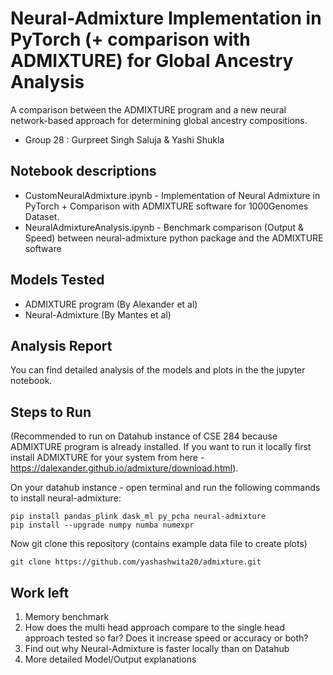 # Neural-Admixture Implementation in PyTorch (+ comparison with ADMIXTURE) for Global Ancestry Analysis

A comparison between the ADMIXTURE program and a new neural network-based approach for determining global ancestry compositions.

- Group 28 : Gurpreet Singh Saluja & Yashi Shukla

## Notebook descriptions
- CustomNeuralAdmixture.ipynb - Implementation of Neural Admixture in PyTorch + Comparison with ADMIXTURE software for 1000Genomes Dataset.
- NeuralAdmixtureAnalysis.ipynb - Benchmark comparison (Output & Speed) between neural-admixture python package and the ADMIXTURE software

## Models Tested

- ADMIXTURE program (By Alexander et al)
- Neural-Admixture (By Mantes et al)

## Analysis Report
You can find detailed analysis of the models and plots in the the jupyter notebook.

## Steps to Run
(Recommended to run on Datahub instance of CSE 284 because ADMIXTURE program is already installed. If you want to run it locally first install ADMIXTURE for your system from here - https://dalexander.github.io/admixture/download.html).

On your datahub instance - open terminal and run the following commands to install neural-admixture:
```shell
pip install pandas_plink dask_ml py_pcha neural-admixture
pip install --upgrade numpy numba numexpr 
```
Now git clone this repository (contains example data file to create plots)
```shell
git clone https://github.com/yashashwita20/admixture.git
```
## Work left

1. Memory benchmark
2. How does the multi head approach compare to the single head approach tested so far? Does it increase speed or accuracy or both?
3. Find out why Neural-Admixture is faster locally than on Datahub
4. More detailed Model/Output explanations
